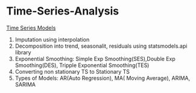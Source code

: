 # Time-Series-Analysis
[Time Series Models](https://github.com/AnureetKaurTiwana/Time-Series-Analysis/blob/main/Time%20Series%20Analysis%20%26%20Forecasting.pdf)

1. Imputation using interpolation
2. Decomposition into trend, seasonalit, residuals using statsmodels.api library
3. Exponential Smoothing: Simple Exp Smoothing(SES),Double Exp Smoothing(DES), Tripple Exponential Smoothing(TES)
4. Converting non stationary TS to Stationary TS
5. Types of Models: AR(Auto Regression), MA( Moving Average), ARIMA, SARIMA



